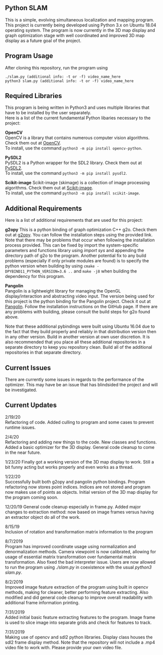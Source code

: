 ## Python SLAM    
This is a simple, evolving simultaneous localization and mapping program.
This project is currently being developed using Python 3.x on Ubuntu 18.04 operating system. The program is now currently in the 3D map display
and graph optimization stage with well coordinated and improved 3D map display as a future goal of the project.

## Program Usage  
After cloning this repository, run the program using
```
./slam.py (additional info: -t or -f) video_name_here
python3 slam.py (additional info: -t or -f) video_name_here
```
## Required Libraries
This program is being written in Python3 and uses multiple libraries that have to be installed by the user separately.  
Here is a list of the current fundamental Python libaries necessary to the project:  

**OpenCV**  
OpenCV is a library that contains numerous computer vision algorithms. Check them out at [OpenCV](https://docs.opencv.org/3.4/d1/dfb/intro.html).  
To install, use the command `python3 -m pip install opencv-python`.

**PySDL2**  
PySDL2 is a Python wrapper for the SDL2 library. Check them out at [PySDL2](https://pysdl2.readthedocs.io/en/rel_0_9_6/index.html).  
To install, use the command `python3 -m pip install pysdl2`.

**Scikit-image**
Scikit-image (skimage) is a collection of image processing algorithms. Check them out at [Scikit-image](https://scikit-image.org/).  
To install, use the command `python3 -m pip install scikit-image`.

## Additional Requirements
Here is a list of additional requirements that are used for this project:

**g2opy**
This is a python binding of graph optimization C++ g2o. Check them out at [g2opy](https://github.com/uoip/g2opy).
You can follow the installation steps using the provided link. Note that there may be problems that occur when following the installation process
provided. This can be fixed by import the system-specific parameters and functions library using *import sys* and appending the directory path of g2o to the program.
Another potential fix to any build problems (especially if only private modules are found) is to specify the python version when building by using `cmake -DPYBIND11_PYTHON_VERSION=3.6 ..`
and `make -j8` when building the dependency for this program.

**Pangolin**  
Pangolin is a lightweight library for managing the OpenGL display/interaction and abstracting video input. The version being used for this project
is the python binding for the Pangolin project. Check it out at [Pangolin](https://github.com/uoip/pangolin). Follow the installation instructions
on the GitHub page. If there are any problems with building, please consult the build steps for g2o found above.

Note that these additional pybindings were built using Ubuntu 16.04 due to the fact that they build properly and reliably in that distribution version then in any other version.
Build in another version at own user discretion. It is also recommended that you place all these additional repositories in a separate directory to keep you repository clean.
Build all of the additional repositories in that separate directory.

## Current Issues  
There are currently some issues in regards to the performance of the optimizer. This may have be an issue that has blindsided the project and will be investigated.

## Current Updates
2/19/20  
Refactoring of code. Added culling to program and some cases to prevent runtime issues.

2/4/20  
Refactoring and adding new things to the code. New classes and functions. Added a basic optimizer for the 3D display.
General code cleanup to come in the near future.

1/23/20
Finally got a working version of the 3D map display to work. Still a bit funny acting but works properly and even works
as a thread.

1/22/20  
Successfully built both g2opy and pangolin python bindings. Program refactoring now stores point indices.
Indices are not stored and program now makes use of points as objects. Initial version of the 3D map
display for the program coming soon.

12/20/19
General code cleanup especially in frame.py. Added major changes to extraction method: now based
on image frames versus having an extractor object do all of the work.

8/15/19  
Inclusion of rotation and transformation matrix information to the program

8/7/2019  
Program has improved coordinate usage using normalization and denormalization methods. Camera viewpoint is now
calibrated, allowing for usage of essential matrix transformation over fundamental matrix transformation. Also
fixed the bad interpreter issue. Users are now allowed to run the program using *./slam.py* in coexistence with
the usual *python3 slam.py*.

8/2/2019  
Improved image feature extraction of the program using built in opencv methods, making for cleaner, better
performing feature extracting. Also modified and did general code cleanup to improve overall readability
with additional frame information printing.

7/31/2019  
Added initial basic feature extracting features to the program. Image frame is used to slice image into
separate grids and check for features to track.

7/31/2019  
Making use of opencv and sdl2 python libraries. Display class houses the sdl2 frame display method.
Note that the repository will not include a .mp4 video file to work with. Please provide your own video file.
